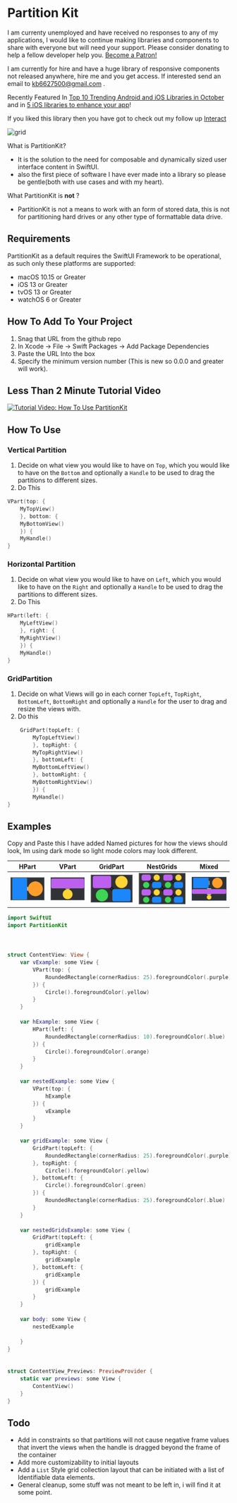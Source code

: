 # Partition Kit

I am currenty unemployed and have received no responses to any of my applications, I would like to continue making libraries and components to share with everyone but will need your support. Please consider donating to help a fellow developer help you.
<a href="https://www.patreon.com/bePatron?u=27262269" data-patreon-widget-type="become-patron-button">Become a Patron!</a>

I am currently for hire and have a huge library of responsive components not released anywhere, hire me and you get access. If interested send an email to kb6627500@gmail.com .

Recently Featured In [Top 10 Trending Android and iOS Libraries in October](https://medium.com/better-programming/top-10-trending-android-and-ios-libraries-in-october-e7dd18f8b75b) and in [5 iOS libraries to enhance your app](https://medium.com/better-programming/5-ios-libraries-to-enhance-your-app-17ae7ed350db)!


If you liked this library then you have got to check out my follow up [Interact](https://github.com/kieranb662/Interact)

![grid](/nestedGrid.gif)

What is PartitionKit? 
- It is the solution to the need for composable and dynamically sized user interface content in SwiftUI. 
- also the first piece of software I have ever made into a library so please be gentle(both with use cases and with my heart).

What PartitionKit is **not** ?
- PartitionKit is not a means to work with an form of stored data, this is not for partitioning hard drives or any other type of formattable data drive. 


## Requirements 

PartitionKit as a default requires the SwiftUI Framework to be operational, as such only these platforms are supported:

*  macOS 10.15 or Greater 
* iOS 13 or Greater 
* tvOS 13 or Greater 
* watchOS 6 or Greater 


## How To Add To Your Project

1. Snag that URL from the github repo 
2. In Xcode -> File -> Swift Packages -> Add Package Dependencies 
3.  Paste the URL Into the box
4. Specify the minimum version number (This is new so 0.0.0 and greater will work).

## Less Than 2 Minute Tutorial Video

[![Tutorial Video: How To Use PartitionKit](https://img.youtube.com/vi/RSnEevQcqjk/1000.jpg)](https://www.youtube.com/watch?v=RSnEevQcqjk)


## How To Use 


### Vertical Partition 

1. Decide on what view you would like to have on `Top`, which you would like to have on the `Bottom` and optionally a `Handle` to be used to drag the partitions to different sizes.
2. Do This 
``` Swift
VPart(top: {
    MyTopView()
    }, bottom: {
    MyBottomView()
    }) {
    MyHandle()
}
```

### Horizontal Partition 

1. Decide on what view you would like to have on `Left`, which you would like to have on the `Right` and optionally a `Handle` to be used to drag the partitions to different sizes.
2. Do This 
``` Swift
HPart(left: {
    MyLeftView()
    }, right: {
    MyRightView()
    }) {
    MyHandle()
}
```

### GridPartition 

1. Decide on what Views will go in each corner `TopLeft`, `TopRight`, `BottomLeft`, `BottomRight` and optionally a `Handle` for the user to drag and resize the views with. 
2. Do this 
``` Swift
    GridPart(topLeft: {
        MyTopLeftView()
        }, topRight: {
        MyTopRightView()
        }, bottomLeft: {
        MyBottomLeftView()
        }, bottomRight: {
        MyBottomRightView()
        }) {
        MyHandle()
}
```




## Examples 

Copy and Paste this I have added Named pictures for how the views should look, Im using dark mode so light mode colors may look different. 

| HPart                   | VPart                   | GridPart                      | NestGrids                              | Mixed                       |
|-------------------------|-------------------------|-------------------------------|----------------------------------------|-----------------------------|
| ![HPart](/hExample.png) | ![VPart](/vExample.png) | ![GridPart](/gridExample.png) | ![Nested Grid](/nestedGridExample.png) | ![Mixed](/nestedExample.png) |

``` Swift
import SwiftUI
import PartitionKit



struct ContentView: View {
    var vExample: some View {
        VPart(top: {
            RoundedRectangle(cornerRadius: 25).foregroundColor(.purple)
        }) {
            Circle().foregroundColor(.yellow)
        }
    }
    
    var hExample: some View {
        HPart(left: {
            RoundedRectangle(cornerRadius: 10).foregroundColor(.blue)
        }) {
            Circle().foregroundColor(.orange)
        }
    }
    
    var nestedExample: some View {
        VPart(top: {
            hExample
        }) {
            vExample
        }
    }
    
    var gridExample: some View {
        GridPart(topLeft: {
            RoundedRectangle(cornerRadius: 25).foregroundColor(.purple)
        }, topRight: {
            Circle().foregroundColor(.yellow)
        }, bottomLeft: {
            Circle().foregroundColor(.green)
        }) {
            RoundedRectangle(cornerRadius: 25).foregroundColor(.blue)
        }
    }
    
    var nestedGridsExample: some View {
        GridPart(topLeft: {
            gridExample
        }, topRight: {
            gridExample
        }, bottomLeft: {
            gridExample
        }) {
            gridExample
        }
    }
    
    var body: some View {
        nestedExample
        
    }
}


struct ContentView_Previews: PreviewProvider {
    static var previews: some View {
        ContentView()
    }
}
```



## Todo 
* Add in constraints so that partitions will not cause negative frame values that invert the views when the handle is dragged beyond the frame of the container 
* Add more customizability to initial layouts 
* Add a `List` Style grid collection layout that can be initiated with a list of Identifiable data elements. 
* General cleanup, some stuff was not meant to be left in, i will find it at some point. 

